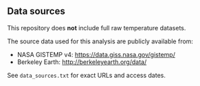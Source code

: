 ## Data sources

This repository does **not** include full raw temperature datasets.

The source data used for this analysis are publicly available from:
- NASA GISTEMP v4: https://data.giss.nasa.gov/gistemp/
- Berkeley Earth: http://berkeleyearth.org/data/

See `data_sources.txt` for exact URLs and access dates.
